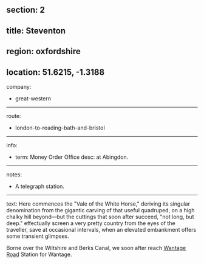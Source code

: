 section: 2
----
title: Steventon
----
region: oxfordshire
----
location: 51.6215, -1.3188
----
company:
- great-western
----
route:
- london-to-reading-bath-and-bristol
----
info:
- term: Money Order Office
  desc: at Abingdon.
----
notes:
- A telegraph station.
----
text: Here commences the "Vale of the White Horse," deriving its singular denomination from the gigantic carving of that useful quadruped, on a high chalky hill beyond—but the cuttings that soon after succeed, "not long, but deep." effectually screen a very pretty country from the eyes of the traveller, save at occasional intervals, when an elevated embankment offers some transient glimpses.

Borne over the Wiltshire and Berks Canal, we soon after reach [Wantage Road](/stations/wantage-road) Station for Wantage.
